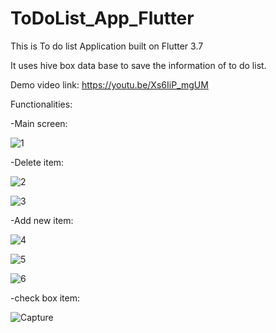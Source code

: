 # ToDoList_App_Flutter

This is To do list Application built on Flutter 3.7

It uses hive box data base to save the information of to do list.

Demo video link:  https://youtu.be/Xs6IiP_mgUM

Functionalities:

-Main screen:

![1](https://user-images.githubusercontent.com/98497929/222298889-c305b7bc-e3a7-410f-a118-2fab8db27149.PNG)

-Delete item:

![2](https://user-images.githubusercontent.com/98497929/222298907-5c156820-2579-407b-a184-c905fdc296a3.PNG)

![3](https://user-images.githubusercontent.com/98497929/222298918-4227fd3b-a4be-4ba2-ac7c-42416c662053.PNG)

-Add new item:

![4](https://user-images.githubusercontent.com/98497929/222298933-61d6aecd-9f24-4e4d-b18c-af6655fdb6cd.PNG)

![5](https://user-images.githubusercontent.com/98497929/222298938-429c7217-5668-4467-9eb7-963919b32cde.PNG)

![6](https://user-images.githubusercontent.com/98497929/222298955-68279a7f-76e6-4369-a9c4-a0cced6f85fe.PNG)

-check box item:

![Capture](https://user-images.githubusercontent.com/98497929/222299043-31a04173-ee73-4dd3-8b83-adf389203f16.PNG)

